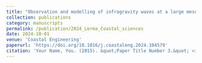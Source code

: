 ```yaml
---
title: "Observation and modelling of infragravity waves at a large meso-tidal inlet and lagoon"
collection: publications
category: manuscripts
permalink: /publication/2024_Lerma_Coastal_sciences
date: 2024-10-01
venue: 'Coastal Engineering'
paperurl: 'https://doi.org/10.1016/j.coastaleng.2024.104579'
citation: 'Your Name, You. (2015). &quot;Paper Title Number 3.&quot; <i>Journal 1</i>. 1(3).'
---
```

